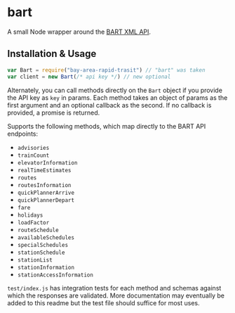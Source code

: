 # bart

A small Node wrapper around the [BART XML API](http://api.bart.gov/docs/overview/index.aspx).

## Installation & Usage

```js
var Bart = require("bay-area-rapid-trasit") // "bart" was taken
var client = new Bart(/* api key */) // new optional
```

Alternately, you can call methods directly on the `Bart` object if you provide the API key as `key` in params. Each method takes an object of params as the first argument and an optional callback as the second. If no callback is provided, a promise is returned.

Supports the following methods, which map directly to the BART API endpoints:

- `advisories`
- `trainCount`
- `elevatorInformation`
- `realTimeEstimates`
- `routes`
- `routesInformation`
- `quickPlannerArrive`
- `quickPlannerDepart`
- `fare`
- `holidays`
- `loadFactor`
- `routeSchedule`
- `availableSchedules`
- `specialSchedules`
- `stationSchedule`
- `stationList`
- `stationInformation`
- `stationAccessInformation`

`test/index.js` has integration tests for each method and schemas against which the responses are validated. More documentation may eventually be added to this readme but the test file should suffice for most uses.

